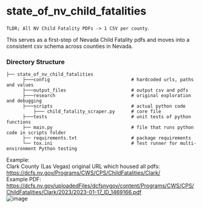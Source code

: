 # state_of_nv_child_fatalities
`TLDR; All NV Child Fatality PDFs -> 1 CSV per county`.

This serves as a first-step of Nevada Child Fatality pdfs and moves into a consistent csv schema across counties in Nevada.

### Directory Structure
```
├── state_of_nv_child_fatalities
      ├───config                              # hardcoded urls, paths and values
      ├───output_files                        # output csv and pdfs
      ├───research                            # original exploration and debugging
      ├───scripts                             # actual python code
          ├─── child_fatality_scraper.py      # core file
      ├───tests                               # unit tests of python functions
      ├── main.py                             # file that runs python code in scripts folder
      ├── requirements.txt                    # package requirements
      └── tox.ini                             # Test runner for multi-environment Python testing
```

Example:  
Clark County (Las Vegas) original URL which housed all pdfs: https://dcfs.nv.gov/Programs/CWS/CPS/ChildFatalities/Clark/  
Example PDF:  https://dcfs.nv.gov/uploadedFiles/dcfsnvgov/content/Programs/CWS/CPS/ChildFatalities/Clark/2023/2023-01-17_ID_1469166.pdf  
![image](https://github.com/kevinkurek/state_of_nv_child_fatalities/assets/28911996/219f4f12-a82b-4f9f-9c4a-a79a4c83682e)


